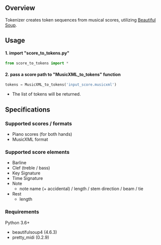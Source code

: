 ## Overview

Tokenizer creates token sequences from musical scores, utilizing [Beautiful Soup](https://www.crummy.com/software/BeautifulSoup/).

## Usage

#### 1. import "score_to_tokens.py"

```python
from score_to_tokens import *
```

#### 2. pass a score path to "MusicXML_to_tokens" function

```Python
tokens = MusicXML_to_tokens('input_score.musicxml')
```

- The list of tokens will be returned.

## Specifications

### Supported scores / formats

- Piano scores (for both hands)
- MusicXML format

### Supported score elements

- Barline
- Clef (treble / bass)
- Key Signature
- Time Signature
- Note
  - note name (+ accidental) / length / stem direction / beam / tie  
- Rest
  - length

### Requirements

Python 3.6+

- beautifulsoup4 (4.6.3)
- pretty_midi (0.2.9)


